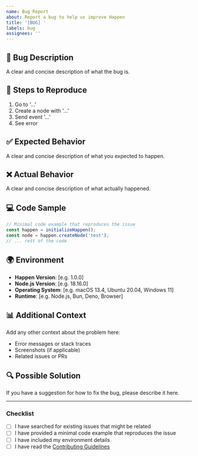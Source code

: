 ```yaml
---
name: Bug Report
about: Report a bug to help us improve Happen
title: '[BUG] '
labels: bug
assignees: ''
---
```


## 🐛 Bug Description

A clear and concise description of what the bug is.

## 🔄 Steps to Reproduce

1. Go to '...'
2. Create a node with '...'
3. Send event '...'
4. See error

## ✅ Expected Behavior

A clear and concise description of what you expected to happen.

## ❌ Actual Behavior

A clear and concise description of what actually happened.

## 💻 Code Sample

```typescript
// Minimal code example that reproduces the issue
const happen = initializeHappen();
const node = happen.createNode('test');
// ... rest of the code
```

## 🌍 Environment

- **Happen Version**: [e.g. 1.0.0]
- **Node.js Version**: [e.g. 18.16.0]
- **Operating System**: [e.g. macOS 13.4, Ubuntu 20.04, Windows 11]
- **Runtime**: [e.g. Node.js, Bun, Deno, Browser]

## 📊 Additional Context

Add any other context about the problem here:
- Error messages or stack traces
- Screenshots (if applicable)
- Related issues or PRs

## 🔍 Possible Solution

If you have a suggestion for how to fix the bug, please describe it here.

---

### Checklist

- [ ] I have searched for existing issues that might be related
- [ ] I have provided a minimal code example that reproduces the issue
- [ ] I have included my environment details
- [ ] I have read the [Contributing Guidelines](../CONTRIBUTING.md)